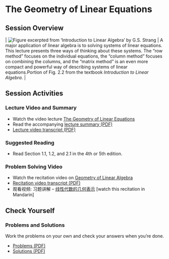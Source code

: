 # The Geometry of Linear Equations

## Session Overview



| ![Figure excerpted from ‘Introduction to Linear Algebra’ by G.S. Strang](https://ocw.mit.edu/courses/18-06sc-linear-algebra-fall-2011/6fcd2c0235d1bc09481864c1c71295dc_1_1.jpg) | A major application of linear algebra is to solving systems of linear equations. This lecture presents three ways of thinking about these systems. The “row method” focuses on the individual equations, the “column method” focuses on combining the columns, and the “matrix method” is an even more compact and powerful way of describing systems of linear equations.Portion of Fig. 2.2 from the textbook *Introduction to Linear Algebra*. |

## Session Activities

### Lecture Video and Summary

- Watch the video lecture [The Geometry of Linear Equations](https://ocw.mit.edu/courses/18-06sc-linear-algebra-fall-2011/resources/the-geometry-of-linear-equations/)
- Read the accompanying [lecture summary (PDF)](https://ocw.mit.edu/courses/18-06sc-linear-algebra-fall-2011/resources/mit18_06scf11_ses1-1sum/)
- [Lecture video transcript (PDF)](https://ocw.mit.edu/courses/18-06sc-linear-algebra-fall-2011/resources/j7dzl2_na80-1/)

### Suggested Reading

- Read Section 1.1, 1.2, and 2.1 in the 4th or 5th edition.

### Problem Solving Video

- Watch the recitation video on [Geometry of Linear Algebra](https://ocw.mit.edu/courses/18-06sc-linear-algebra-fall-2011/resources/geometry-of-linear-algebra/)
- [Recitation video transcript (PDF)](https://ocw.mit.edu/courses/18-06sc-linear-algebra-fall-2011/resources/my5w4mxwbew-1/)
- 观看视频: 习题讲解 – [线性代数的几何表示](https://ocw.mit.edu/courses/18-06sc-linear-algebra-fall-2011/resources/7ebf60274ee36570768451e04f558868793a/) [watch this recitation in Mandarin]

## Check Yourself

### Problems and Solutions

Work the problems on your own and check your answers when you’re done.

- [Problems (PDF)](https://ocw.mit.edu/courses/18-06sc-linear-algebra-fall-2011/resources/mit18_06scf11_ses1-1prob/)
- [Solutions (PDF)](https://ocw.mit.edu/courses/18-06sc-linear-algebra-fall-2011/resources/mit18_06scf11_ses1-1sol/)